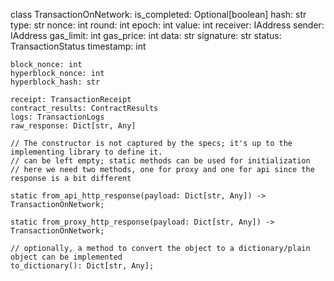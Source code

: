 class TransactionOnNetwork:
    is_completed: Optional[boolean]
    hash: str
    type: str
    nonce: int
    round: int
    epoch: int
    value: int
    receiver: IAddress
    sender: IAddress
    gas_limit: int
    gas_price: int
    data: str
    signature: str
    status: TransactionStatus
    timestamp: int

    block_nonce: int
    hyperblock_nonce: int
    hyperblock_hash: str

    receipt: TransactionReceipt
    contract_results: ContractResults
    logs: TransactionLogs
    raw_response: Dict[str, Any]

    // The constructor is not captured by the specs; it's up to the implementing library to define it.
    // can be left empty; static methods can be used for initialization
    // here we need two methods, one for proxy and one for api since the response is a bit different

    static from_api_http_response(payload: Dict[str, Any]) -> TransactionOnNetwork;

    static from_proxy_http_response(payload: Dict[str, Any]) -> TransactionOnNetwork;

    // optionally, a method to convert the object to a dictionary/plain object can be implemented
    to_dictionary(): Dict[str, Any];
